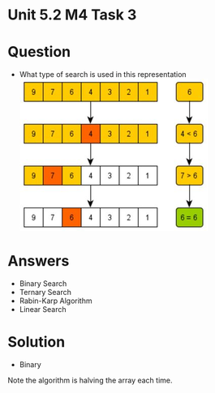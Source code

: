 # Unit 5.2 M4 Task 3

# Question
-  What type of search is used in this representation
  ![image](/assets/searchTable.JPG)


# Answers
- Binary Search
- Ternary Search
- Rabin-Karp Algorithm
- Linear Search

# Solution 
- Binary

Note the algorithm is halving the array each time. 
